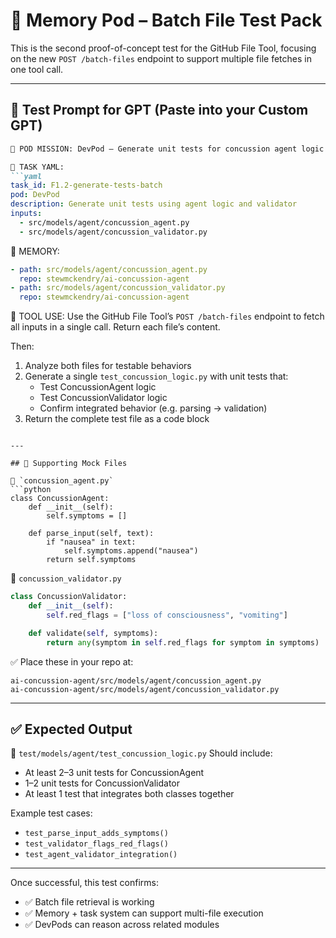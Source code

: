 # 🧪 Memory Pod – Batch File Test Pack

This is the second proof-of-concept test for the GitHub File Tool, focusing on the new `POST /batch-files` endpoint to support multiple file fetches in one tool call.

---

## 🎯 Test Prompt for GPT (Paste into your Custom GPT)

```markdown
🎯 POD MISSION: DevPod – Generate unit tests for concussion agent logic using multiple input files.

🧾 TASK YAML:
```yaml
task_id: F1.2-generate-tests-batch
pod: DevPod
description: Generate unit tests using agent logic and validator
inputs:
  - src/models/agent/concussion_agent.py
  - src/models/agent/concussion_validator.py
```

📁 MEMORY:
```yaml
- path: src/models/agent/concussion_agent.py
  repo: stewmckendry/ai-concussion-agent
- path: src/models/agent/concussion_validator.py
  repo: stewmckendry/ai-concussion-agent
```

📡 TOOL USE:
Use the GitHub File Tool’s `POST /batch-files` endpoint to fetch all inputs in a single call. Return each file’s content.

Then:
1. Analyze both files for testable behaviors
2. Generate a single `test_concussion_logic.py` with unit tests that:
   - Test ConcussionAgent logic
   - Test ConcussionValidator logic
   - Confirm integrated behavior (e.g. parsing → validation)
3. Return the complete test file as a code block
```

---

## 🧾 Supporting Mock Files

📄 `concussion_agent.py`
```python
class ConcussionAgent:
    def __init__(self):
        self.symptoms = []

    def parse_input(self, text):
        if "nausea" in text:
            self.symptoms.append("nausea")
        return self.symptoms
```

📄 `concussion_validator.py`
```python
class ConcussionValidator:
    def __init__(self):
        self.red_flags = ["loss of consciousness", "vomiting"]

    def validate(self, symptoms):
        return any(symptom in self.red_flags for symptom in symptoms)
```

✅ Place these in your repo at:
```
ai-concussion-agent/src/models/agent/concussion_agent.py
ai-concussion-agent/src/models/agent/concussion_validator.py
```

---

## ✅ Expected Output

📄 `test/models/agent/test_concussion_logic.py`
Should include:
- At least 2–3 unit tests for ConcussionAgent
- 1–2 unit tests for ConcussionValidator
- At least 1 test that integrates both classes together

Example test cases:
- `test_parse_input_adds_symptoms()`
- `test_validator_flags_red_flags()`
- `test_agent_validator_integration()`

---

Once successful, this test confirms:
- ✅ Batch file retrieval is working
- ✅ Memory + task system can support multi-file execution
- ✅ DevPods can reason across related modules
